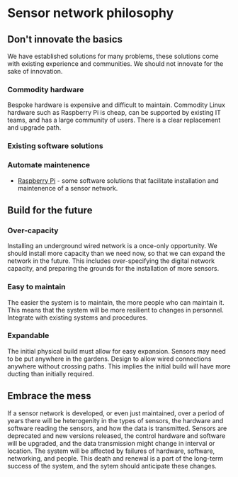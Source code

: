 # Sensor network philosophy

## Don't innovate the basics

We have established solutions for many problems, these solutions come with existing experience and communities. We should not innovate for the sake of innovation.

### Commodity hardware

Bespoke hardware is expensive and difficult to maintain. Commodity Linux hardware such as Raspberry Pi is cheap, can be supported by existing IT teams, and has a large community of users. There is a clear replacement and upgrade path.

### Existing software solutions

### Automate maintenence

- [Raspberry Pi](/raspberrypi) - some software solutions that facilitate installation and maintenence of a sensor network.

## Build for the future

### Over-capacity

Installing an underground wired network is a once-only opportunity. We should install more capacity than we need now, so that we can expand the network in the future. This includes over-specifying the digital network capacity, and preparing the grounds for the installation of more sensors.

### Easy to maintain

The easier the system is to maintain, the more people who can maintain it. This means that the system will be more resilient to changes in personnel. Integrate with existing systems and procedures.

### Expandable

The initial physical build must allow for easy expansion. Sensors may need to be put anywhere in the gardens. Design to allow wired connections anywhere without crossing paths. This implies the initial build will have more ducting than initially required.

## Embrace the mess

If a sensor network is developed, or even just maintained, over a period of years there will be heterogenity in the types of sensors, the hardware and software reading the sensors, and how the data is transmitted. Sensors are deprecated and new versions released, the control hardware and software will be upgraded, and the data transmission might change in interval or location. The system will be affected by failures of hardware, software, networking, and people. This death and renewal is a part of the long-term success of the system, and the sytem should anticipate these changes.
